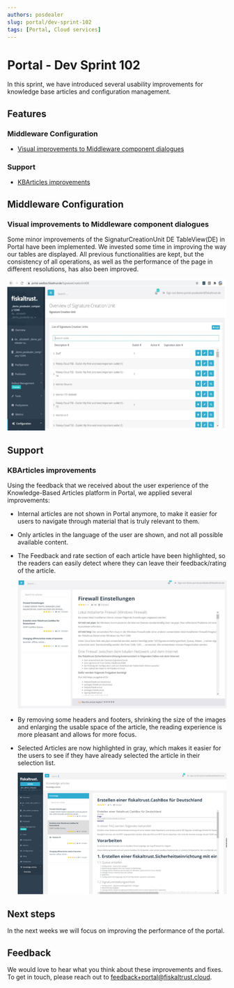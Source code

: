 ```yaml
---
authors: posdealer
slug: portal/dev-sprint-102
tags: [Portal, Cloud services]
---
```


# Portal - Dev Sprint 102
In this sprint, we have introduced several usability improvements for knowledge base articles and configuration management.

<!--truncate-->

## Features

### Middleware Configuration
- [Visual improvements to Middleware component dialogues](#visual-improvements-to-middleware-component-dialogues)

### Support

- [KBArticles improvements](#kbarticles-improvements)

## Middleware Configuration

### Visual improvements to Middleware component dialogues

Some minor improvements of the SignaturCreationUnit DE TableView(DE)  in Portal have been implemented. We invested some time in improving the way our tables are displayed. All previous functionalities are kept, but the consistency of all operations, as well as the performance of the page in different resolutions, has also been improved.

<img src="images/sprint-102/scu.png" width="750" />

## Support

### KBArticles improvements

Using the feedback that we received about the user experience of the Knowledge-Based Articles platform in Portal, we applied several improvements:

- Internal articles are not shown in Portal anymore, to make it easier for users to navigate through material that is truly relevant to them.
- Only articles in the language of the user are shown, and not all possible available content.
- The Feedback and rate section of each article have been highlighted, so the readers can easily detect where they can leave their feedback/rating of the article.
  
  <img src="images/sprint-102/kba-improvements.png" width="750" />
  

- By removing some headers and footers, shrinking the size of the images and enlarging the usable space of the article, the reading experience is more pleasant and allows for more focus.
- Selected Articles are now highlighted in gray, which makes it easier for the users to see if they have already selected the article in their selection list.

  <img src="images/sprint-102/highlited-Selected-Article.png" width="750" />


## Next steps
In the next weeks we will focus on improving the performance of the portal.

## Feedback
We would love to hear what you think about these improvements and fixes. To get in touch, please reach out to [feedback+portal@fiskaltrust.cloud](mailto:feedback+portal@fiskaltrust.cloud).



